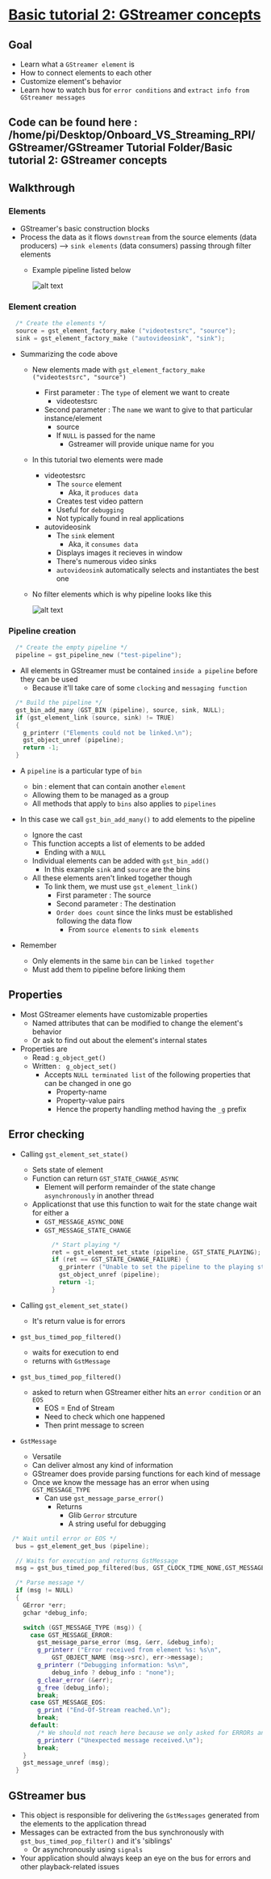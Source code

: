 # [Basic tutorial 2: GStreamer concepts](https://gstreamer.freedesktop.org/documentation/tutorials/basic/concepts.html?gi-language=c)

## Goal
- Learn what a `GStreamer element` is
- How to connect elements to each other
- Customize element's behavior 
- Learn how to watch bus for `error conditions` and `extract info from GStreamer messages`

## Code can be found here : /home/pi/Desktop/Onboard_VS_Streaming_RPI/GStreamer/GStreamer Tutorial Folder/Basic tutorial 2: GStreamer concepts

## Walkthrough 

### Elements
- GStreamer's basic construction blocks
- Process the data as it flows `downstream` from the source elements (data producers) --> `sink elements` (data consumers) passing through filter elements 
  - Example pipeline listed below
  
    ![alt text](<GStreamer/GStreamer Tutorial Folder/Screenshots/figure-1.png>)

### Element creation
```c
  /* Create the elements */
  source = gst_element_factory_make ("videotestsrc", "source");
  sink = gst_element_factory_make ("autovideosink", "sink");
```
- Summarizing the code above
  - New elements made with `gst_element_factory_make ("videotestsrc", "source")`
    - First parameter : The `type` of element we want to create 
      - videotestsrc
    - Second parameter : The `name` we want to give to that particular instance/element
      - source
      - If `NULL` is passed for the name 
        - Gstreamer will provide unique name for you

  - In this tutorial two elements were made
    - videotestsrc
      - The `source` element
        - Aka, it `produces data`
      - Creates test video pattern
      - Useful for `debugging`
      - Not typically found in real applications
    - autovideosink
      - The `sink` element
        - Aka, it `consumes data`
      - Displays images it recieves in window
      - There's numerous video sinks 
      - `autovideosink` automatically selects and instantiates the best one 
  - No filter elements which is why pipeline looks like this

    ![alt text](<GStreamer/GStreamer Tutorial Folder/Screenshots/basic-concepts-pipeline.png>)


### Pipeline creation

```c
  /* Create the empty pipeline */
  pipeline = gst_pipeline_new ("test-pipeline");
```

- All elements in GStreamer must be contained `inside a pipeline` before they can be used
  - Because it'll take care of some `clocking` and `messaging function`

```c
  /* Build the pipeline */
  gst_bin_add_many (GST_BIN (pipeline), source, sink, NULL);
  if (gst_element_link (source, sink) != TRUE) 
  {
    g_printerr ("Elements could not be linked.\n");
    gst_object_unref (pipeline);
    return -1;
  }
```

- A `pipeline` is a particular type of `bin`
  - bin : element that can contain another `element`
  - Allowing them to be managed as a group
  - All methods that apply to `bins` also applies to `pipelines`

- In this case we call `gst_bin_add_many()` to add elements to the pipeline
  - Ignore the cast
  - This function accepts a list of elements to be added 
    - Ending with a `NULL`
  - Individual elements can be added with `gst_bin_add()`
    - In this example `sink` and `source` are the bins
  - All these elements aren't linked together though
    - To link them, we must use `gst_element_link()`
      - First parameter : The source 
      - Second parameter : The destination
      - `Order does count` since the links must be established following the data flow
        - From `source elements` to `sink elements`
- Remember  
  - Only elements in the same `bin` can be `linked together`
  - Must add them to pipeline before linking them

## Properties 
- Most GStreamer elements have customizable properties 
  - Named attributes that can be modified to change the element's behavior 
  - Or ask to find out about the element's internal states
- Properties are
  - Read : `g_object_get()`
  - Written : ` g_object_set()`
    - Accepts `NULL terminated list` of the following properties that can be changed in one go
      - Property-name
      - Property-value pairs
      - Hence the property handling method having the `_g` prefix
      
## Error checking
- Calling `gst_element_set_state()`
  - Sets state of element
  - Function can return `GST_STATE_CHANGE_ASYNC`
    - Element will perform remainder of the state change `asynchronously` in another thread
  - Applicationst that use this function to wait for the state change wait for either a 
    - `GST_MESSAGE_ASYNC_DONE`
    - `GST_MESSAGE_STATE_CHANGE`
      ```c
        /* Start playing */
        ret = gst_element_set_state (pipeline, GST_STATE_PLAYING);
        if (ret == GST_STATE_CHANGE_FAILURE) {
          g_printerr ("Unable to set the pipeline to the playing state.\n");
          gst_object_unref (pipeline);
          return -1;
        }
      ```
- Calling `gst_element_set_state()`
  - It's return value is for errors

- `gst_bus_timed_pop_filtered() `
  - waits for execution to end
  - returns with `GstMessage`

- `gst_bus_timed_pop_filtered()`
  - asked to return when GStreamer either hits an `error condition` or an `EOS`
    - EOS = End of Stream
    - Need to check which one happened 
    - Then print message to screen
- `GstMessage`
  - Versatile 
  - Can deliver almost any kind of information
  - GStreamer does provide parsing functions for each kind of message
  - Once we know the message has an error when using `GST_MESSAGE_TYPE`
    - Can use `gst_message_parse_error()`
      - Returns 
        - Glib `Gerror` strcuture
        - A string useful for debugging 

```cpp
 /* Wait until error or EOS */
  bus = gst_element_get_bus (pipeline);

  // Waits for execution and returns GstMessage
  msg = gst_bus_timed_pop_filtered(bus, GST_CLOCK_TIME_NONE,GST_MESSAGE_ERROR | GST_MESSAGE_EOS);

  /* Parse message */
  if (msg != NULL) 
  {
    GError *err;
    gchar *debug_info;

    switch (GST_MESSAGE_TYPE (msg)) {
      case GST_MESSAGE_ERROR:
        gst_message_parse_error (msg, &err, &debug_info);
        g_printerr ("Error received from element %s: %s\n",
            GST_OBJECT_NAME (msg->src), err->message);
        g_printerr ("Debugging information: %s\n",
            debug_info ? debug_info : "none");
        g_clear_error (&err);
        g_free (debug_info);
        break;
      case GST_MESSAGE_EOS:
        g_print ("End-Of-Stream reached.\n");
        break;
      default:
        /* We should not reach here because we only asked for ERRORs and EOS */
        g_printerr ("Unexpected message received.\n");
        break;
    }
    gst_message_unref (msg);
  }

```

## GStreamer bus
- This object is responsible for delivering the `GstMessages` generated from the elements to the application thread
- Messages can be extracted from the bus synchronously with `gst_bus_timed_pop_filter()` and it's 'siblings'
  -   Or asynchronously using `signals`
- Your application should always keep an eye on the bus for errors and other playback-related issues